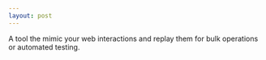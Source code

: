```yaml
---
layout: post
---
```


A tool the mimic your web interactions and replay them for bulk operations or automated testing.
